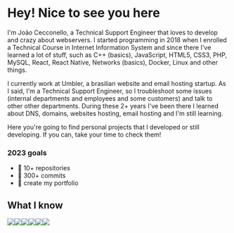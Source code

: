 <h1>Hey! Nice to see you here</h1>
<p>
I'm João Cecconello, a Technical Support Engineer that loves to develop and crazy about webservers. I started programming in 2018 when I enrolled a Technical Course in Internet Information System and since there I've learned a lot of stuff, such as C++ (basics), JavaScript, HTML5, CSS3, PHP, MySQL, React, React Native, Networks (basics), Docker, Linux and other things.
</p>
<p>
I currently work at Umbler, a brasilian website and email hosting startup. As I said, I'm a Technical Support Engineer, so I troubleshoot some issues (internal departments and employees and some customers) and talk to other other departments. During these 2+ years I've been there I learned about DNS, domains, websites hosting, email hosting and I'm still learning.
</p>
<p>
Here you're going to find personal projects that I developed or still developing. If you can, take your time to check them!
</p>

<h3>2023 goals</h3>
<ul>
  <li>🎯 10+ repositories </li>
  <li>🎯 300+ commits </li>
  <li>🎯 create my portfolio</li>
</ul>

<h2>What I know</h2>
<div style="display:flex; width:100%">
  <img style="display:flex; max-height: 50px; width:auto" src="https://cdn.jsdelivr.net/gh/devicons/devicon/icons/linux/linux-original.svg" />
  <img style="display:flex" src="https://cdn.jsdelivr.net/gh/devicons/devicon/icons/javascript/javascript-original.svg" />
  <img style="display:flex" src="https://cdn.jsdelivr.net/gh/devicons/devicon/icons/react/react-original.svg" />
  <img style="display:flex" src="https://cdn.jsdelivr.net/gh/devicons/devicon/icons/html5/html5-original.svg" />
  <img style="display:flex" src="https://cdn.jsdelivr.net/gh/devicons/devicon/icons/html5/html5-original.svg" />
  <img style="display:flex" src="https://cdn.jsdelivr.net/gh/devicons/devicon/icons/mysql/mysql-original.svg" />
</div>
